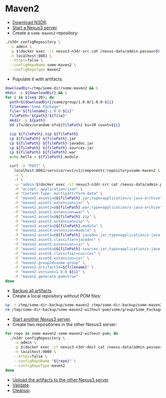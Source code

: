 # Maven2

- [Download N3DR](./snippets/n3dr/DOWNLOAD.md).
- [Start a Nexus3 server](./snippets/nexus3/SERVER.md).
- Create a `some-maven2` repository:

```bash
./n3dr configRepository \
  -u admin \
  -p $(docker exec -it nexus3-n3dr-src cat /nexus-data/admin.password) \
  -n localhost:8081 \
  --https=false \
  --configRepoName some-maven2 \
  --configRepoType maven2
```

- Populate it with artifacts:

```bash
downloadDir=/tmp/some-dir/some-maven2 && \
mkdir -p ${downloadDir} && \
for i in $(seq 20); do
  path=${downloadDir}/some/group/1.0.0/1.0.0-${i}
  filename="Some_Package"
  file="${filename}-1.0.0-${i}"
  filePath="${path}/${file}"
  mkdir -p ${path}
  dd if=/dev/urandom of=${filePath} bs=1M count=${i}

  zip ${filePath}.zip ${filePath}
  cp ${filePath} ${filePath}.jar
  cp ${filePath} ${filePath}-javadoc.jar
  cp ${filePath} ${filePath}-sources.jar
  cp ${filePath} ${filePath}.war
  echo hello > ${filePath}.module

  curl -X "POST" \
    localhost:8081/service/rest/v1/components?repository=some-maven2 \
    -v \
    -f \
    -u "admin:$(docker exec -it nexus3-n3dr-src cat /nexus-data/admin.password)" \
    -H "accept: application/json" \
    -H "Content-Type: multipart/form-data" \
    -F "maven2.asset1=@${filePath}.jar;type=application/x-java-archive" \
    -F "maven2.asset1.extension=jar" \
    -F "maven2.asset2=@${filePath}.war;type=application/x-java-archive" \
    -F "maven2.asset2.extension=war" \
    -F "maven2.asset3=@${filePath}.zip" \
    -F "maven2.asset3.extension=zip" \
    -F "maven2.asset4=@${filePath}.module" \
    -F "maven2.asset4.extension=module" \
    -F "maven2.asset5=@${filePath}-javadoc.jar;type=application/x-java-archive" \
    -F "maven2.asset5.classifier=javadoc" \
    -F "maven2.asset5.extension=jar" \
    -F "maven2.asset6=@${filePath}-sources.jar;type=application/x-java-archive" \
    -F "maven2.asset6.classifier=sources" \
    -F "maven2.asset6.extension=jar" \
    -F "maven2.groupId=some.group" \
    -F "maven2.artifactId=${filename}" \
    -F "maven2.version=1.0.0-${i}" \
    -F "maven2.generate-pom=true"
done
```

- [Backup all artifacts](./snippets/n3dr/BACKUP.md).
- Create a local repository without POM files:

```bash
cp -r /tmp/some-dir-backup/some-maven2 /tmp/some-dir-backup/some-maven2-without-pom
rm /tmp/some-dir-backup/some-maven2-without-pom/some/group/Some_Package/1.0.0-*/*.pom
```

- [Start another Nexus3 server](./snippets/nexus3/ANOTHERSERVER.md).
- Create two repositories in the other Nexus3 server:

```bash
for repo in some-maven2 some-maven2-without-pom; do
  ./n3dr configRepository \
    -u admin \
    -p $(docker exec -it nexus3-n3dr-dest cat /nexus-data/admin.password) \
    -n localhost:9000 \
    --https=false \
    --configRepoName "${repo}" \
    --configRepoType maven2
done
```

- [Upload the artifacts to the other Nexus3 server](./snippets/n3dr/UPLOAD.md).
- [Validate](./snippets/n3dr/VALIDATE.md).
- [Cleanup](./snippets/nexus3/CLEANUP.md).
